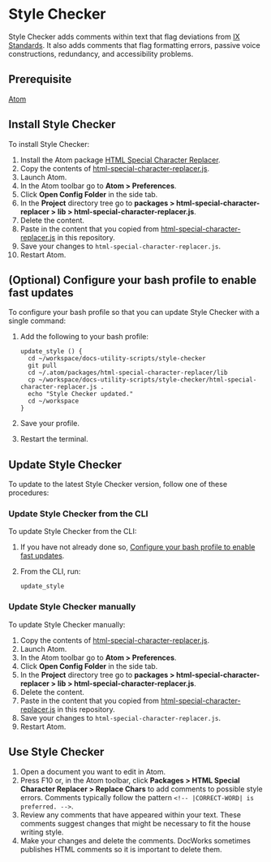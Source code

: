 # Style Checker

Style Checker adds comments within text that flag deviations from
[IX Standards](https://confluence.eng.vmware.com/display/public/IXCS/IX+Content+Standards).
It also adds comments that flag formatting errors, passive voice constructions, redundancy, and
accessibility problems.


## Prerequisite

[Atom](https://atom.io/)


## <a id="install"></a> Install Style Checker

To install Style Checker:

1. Install the Atom package
[HTML Special Character Replacer](https://atom.io/packages/html-special-character-replacer).
1. Copy the contents of [html-special-character-replacer.js](html-special-character-replacer.js).
1. Launch Atom.
1. In the Atom toolbar go to **Atom > Preferences**.
1. Click **Open Config Folder** in the side tab.
1. In the **Project** directory tree go to
**packages > html-special-character-replacer > lib > html-special-character-replacer.js**.
1. Delete the content.
1. Paste in the content that you copied from
[html-special-character-replacer.js](html-special-character-replacer.js) in this repository.
1. Save your changes to `html-special-character-replacer.js`.
1. Restart Atom.


## <a id="configure-bash"></a> (Optional) Configure your bash profile to enable fast updates

To configure your bash profile so that you can update Style Checker with a single command:

1. Add the following to your bash profile:

    ```
    update_style () {
      cd ~/workspace/docs-utility-scripts/style-checker
      git pull
      cd ~/.atom/packages/html-special-character-replacer/lib
      cp ~/workspace/docs-utility-scripts/style-checker/html-special-character-replacer.js .
      echo "Style Checker updated."
      cd ~/workspace
    }
    ```

1. Save your profile.
1. Restart the terminal.


## Update Style Checker

To update to the latest Style Checker version, follow one of these procedures:


### Update Style Checker from the CLI

To update Style Checker from the CLI:

1. If you have not already done so, [Configure your bash profile to enable fast updates](#configure-bash).
1. From the CLI, run:

    ```
    update_style
    ```


### Update Style Checker manually

To update Style Checker manually:

1. Copy the contents of
[html-special-character-replacer.js](html-special-character-replacer.js).
1. Launch Atom.
1. In the Atom toolbar go to **Atom > Preferences**.
1. Click **Open Config Folder** in the side tab.
1. In the **Project** directory tree go to
**packages > html-special-character-replacer > lib > html-special-character-replacer.js**.
1. Delete the content.
1. Paste in the content that you copied from
[html-special-character-replacer.js](html-special-character-replacer.js) in this repository.
1. Save your changes to `html-special-character-replacer.js`.
1. Restart Atom.


## Use Style Checker

1. Open a document you want to edit in Atom.
1. Press F10 or, in the Atom toolbar, click **Packages > HTML Special Character Replacer > Replace Chars**
to add comments to possible style errors.
Comments typically follow the pattern `<!-- |CORRECT-WORD| is preferred. -->`.
1. Review any comments that have appeared within your text.
These comments suggest changes that might be necessary to fit the house writing style.
1. Make your changes and delete the comments. DocWorks sometimes publishes HTML comments so it is
important to delete them.
